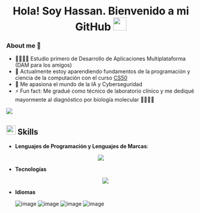 <h1 align="center"><b>Hola! Soy Hassan. Bienvenido a mi GitHub </b><img src="https://media.giphy.com/media/hvRJCLFzcasrR4ia7z/giphy.gif" width="35"></h1>

### About me 👀
  - 👨🏽‍💻📱 Estudio primero de Desarrollo de Aplicaciones Multiplataforma (DAM para los amigos) 
  - 🏫 Actualmente estoy aparendiendo fundamentos de la programación y ciencia de la computación con el curso [CS50](https://www.edx.org/learn/computer-science/harvard-university-cs50-s-introduction-to-computer-science "CS50's Introduction to Computer Science")
  - 💞️ Me apasiona el mundo de la IA y Cyberseguridad
  - ⚡ Fun fact: Me gradué como técnico de laboratorio clínico y me dediqué mayormente al diagnóstico por biología molecular 👨🏽‍🔬🧬

<img src="https://user-images.githubusercontent.com/73097560/115834477-dbab4500-a447-11eb-908a-139a6edaec5c.gif">

## <img src="https://media2.giphy.com/media/QssGEmpkyEOhBCb7e1/giphy.gif?cid=ecf05e47a0n3gi1bfqntqmob8g9aid1oyj2wr3ds3mg700bl&rid=giphy.gif" width ="25"><b>  Skills</b>


- **Lenguajes de Programación y Lenguajes de Marcas**:
 
<p align="center">
  <a href="https://skillicons.dev">
    <img src="https://skillicons.dev/icons?i=html,java,js,md,c,python,&perline=14" />
  </a>
</p>

- **Tecnologías**

  <p align="center">
  <a href="https://skillicons.dev">
    <img src="https://skillicons.dev/icons?i=git,discord,github,vscode,idea,&perline=14" />
  </a>
</p>

- **Idiomas**

  ![image](https://github.com/user-attachments/assets/493a1885-9984-48ea-8dac-3c90ef177b2c)
  ![image](https://github.com/user-attachments/assets/32ef418f-7a5b-4497-9f93-c0b9dcd66cf8)
  ![image](https://github.com/user-attachments/assets/a912263e-b2dc-4719-ad59-966f6f245282)
  ![image](https://github.com/user-attachments/assets/f66810fe-0816-4ad5-9dd5-e361a178b1cc)
  









<!---
ItsHazzan/ItsHazzan is a ✨ special ✨ repository because its `README.md` (this file) appears on your GitHub profile.
You can click the Preview link to take a look at your changes.
--->
